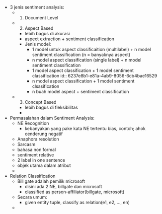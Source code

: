 - 3 jenis sentiment analysis:
	- 1. Document Level
	- 2. Aspect Based
		- lebih bagus di akurasi
		- aspect extraction + sentiment classification
		- Jenis model:
			- 1 model untuk aspect classificaition (multilabel) + n model sentiment classification (n = banyaknya aspect)
			- n model aspect classification (single label) + n model sentiment classification
			- 1 model aspect classification + 1 model sentiment classification
			  id:: 6237e8b1-e81a-4ab9-8056-6cb4bae16529
			- n model aspect classification + 1 model sentiment clsasification
			- n buah model aspect + sentiment classification
	- 3. Concept Based
		- lebih bagus di fleksibilitas
		-
- Permasalahan dalam Sentiment Analysis:
	- NE Recognition
		- kebanyakan yang pake kata NE tertentu bias, contoh; ahok cenderung negatif
	- Anaphora resolution
	- Sarcasm
	- bahasa non formal
	- sentiment relative
	- 2 label in one sentence
	- objek utama dalam atribut
	-
- Relation Classification
	- Bill gate adalah pemilik microsoft
		- disini ada 2 NE, billgate dan microsoft
		- classified as person-affiliator(billgate, microsoft)
	- Secara umum:
		- given entity tuple, classify as relation(e1, e2, ..., en)
	-